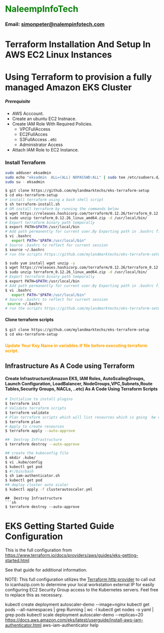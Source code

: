 #  **<span style="color:green">NaleempInfoTech</span>**
### **Email: simonpeter@nalempinfotech.com**
# Terraform Installation And Setup In AWS EC2 Linux Instances
#  Using Terraform to provision a fully managed Amazon EKS Cluster

##### Prerequisite
+ AWS Acccount.
+ Create an ubuntu EC2 Instnace.
+ Create IAM Role With Required Policies.
   + VPCFullAccess
   + EC2FullAcces
   + S3FullAccess  ..etc
   + Administrator Access
+ Attach IAM Role to EC2 Instance.

### Install Terraform
```sh
sudo adduser eksadmin
sudo echo "eksadmin  ALL=(ALL) NOPASSWD:ALL" | sudo tee /etc/sudoers.d/eksadmin
sudo su - eksadmin
```
``` sh
$ git clone https://github.com/mylandmarktechs/eks-terraform-setup
$ cd eks-terraform-setup
# install terraform using a bash shell script
$ sh terraform-install.sh
# OR install terraform by running the commands below
$ wget https://releases.hashicorp.com/terraform/0.12.26/terraform_0.12.26_linux_amd64.zip
$ sudo unzip terraform_0.12.26_linux_amd64.zip -d /usr/local/bin/
# Export terraform binary path temporally
$ export PATH=$PATH:/usr/local/bin
# Add path permanently for current user.By Exporting path in .bashrc file at end of file.
$ vi .bashrc
   export PATH="$PATH:/usr/local/bin"
# Source .bashrc to reflect for current session
$ source ~/.bashrc  
# run the scripts https://github.com/mylandmarktechs/eks-terraform-setup/blob/main/terraform-install.sh

$ sudo yum install wget unzip -y
$ wget https://releases.hashicorp.com/terraform/0.12.26/terraform_0.12.26_linux_amd64.zip
$ sudo unzip terraform_0.12.26_linux_amd64.zip -d /usr/local/bin/
# Export terraform binary path temporally
$ export PATH=$PATH:/usr/local/bin
# Add path permanently for current user.By Exporting path in .bashrc file at end of file.
$ vi .bashrc
   export PATH="$PATH:/usr/local/bin"
# Source .bashrc to reflect for current session
 source ~/.bashrc  
# run the scripts https://github.com/mylandmarktechs/eks-terraform-setup/blob/main/terraform-install.sh
```
#### Clone terraform scripts
``` sh
$ git clone https://github.com/mylandmarktechs/eks-terraform-setup
$ cd eks-terraform-setup
```
#### <span style="color:orange">Update Your Key Name in variables.tf file before executing terraform script.</span>
## Infrastructure As A Code using Terraform
#### Create Infrastructure(Amazon EKS, IAM Roles, AutoScalingGroups, Launch Configuration, LoadBalancer, NodeGroups,VPC,Subnets,Route Tables,Security Groups, NACLs, ..etc) As A Code Using Terraform Scripts
``` sh
# Initialise to install plugins
$ terraform init 
# Validate terraform scripts
$ terraform validate 
# Plan terraform scripts which will list resources which is going  be created.
$ terraform plan 
# Apply to create resources
$ terraform apply --auto-approve
```

```sh
##  Destroy Infrastructure  
$ terraform destroy --auto-approve

## create the kubeconfig file  
$ mkdir .kube/ 
$ vi .kube/config
$ kubectl get pod
$ #!/bin/bash 
$ sh iam-authenticator.sh 
$ kubectl get pod
## deploy cluster auto scaler
$ kubectl apply -f clusterautoscaler.yml

 ```
```
##  Destroy Infrastructure  
```sh
$ terraform destroy --auto-approve 
```


# EKS Getting Started Guide Configuration

This is the full configuration from https://www.terraform.io/docs/providers/aws/guides/eks-getting-started.html

See that guide for additional information.

NOTE: This full configuration utilizes the [Terraform http provider](https://www.terraform.io/docs/providers/http/index.html) to call out to icanhazip.com to determine your local workstation external IP for easily configuring EC2 Security Group access to the Kubernetes servers. Feel free to replace this as necessary.


kubectl create deployment autoscaler-demo --image=nginx
kubectl get pods --all-namespaces | grep Running | wc -l
kubectl get nodes -o yaml | grep pods
kubectl scale deployment autoscaler-demo --replicas=20
https://docs.aws.amazon.com/eks/latest/userguide/install-aws-iam-authenticator.html
aws-iam-authenticator help
